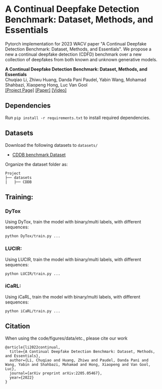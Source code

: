 # A Continual Deepfake Detection Benchmark: Dataset, Methods, and Essentials
Pytorch implementation for 2023 WACV paper "A Continual Deepfake Detection Benchmark: Dataset, Methods, and Essentials".
We propose a new a continual deepfake detection
(CDFD) benchmark over a new collection of deepfakes from
both known and unknown generative models.

**A Continual Deepfake Detection Benchmark: Dataset, Methods, and Essentials** <br>
Chuqiao Li, Zhiwu Huang, Danda Pani Paudel, Yabin Wang, Mohamad Shahbazi, Xiaopeng Hong, Luc Van Gool <br>
[[Project Page]](https://arxiv.org/abs/2205.05467.pdf) [[Paper]](https://arxiv.org/abs/2205.05467.pdf) [[Video]](https://www.youtube.com/watch?v=bszy34vY-2o)

## Dependencies
Run `pip install -r requirements.txt` to install required dependencies.

## Datasets
Download the following datasets to `datasets/`
* [CDDB benchmark Dataset]()

Organize the dataset folder as:
```
Project
├── datasets
|   ├── CDDB
```



## Training:
### DyTox
Using DyTox, train the model with binary/multi labels, with different sequences:
```
python DyTox/train.py ...
```

### LUCIR:
Using LUCIR, train the model with binary/multi labels, with different sequences:
```
python LUCIR/train.py ...
```

### iCaRL:
Using iCaRL, train the model with binary/multi labels, with different sequences:
```
python iCaRL/train.py ...
```

## Citation

When using the code/figures/data/etc., please cite our work
```
@article{li2022continual,
  title={A Continual Deepfake Detection Benchmark: Dataset, Methods, and Essentials},
  author={Li, Chuqiao and Huang, Zhiwu and Paudel, Danda Pani and Wang, Yabin and Shahbazi, Mohamad and Hong, Xiaopeng and Van Gool, Luc},
  journal={arXiv preprint arXiv:2205.05467},
  year={2022}
}
```
